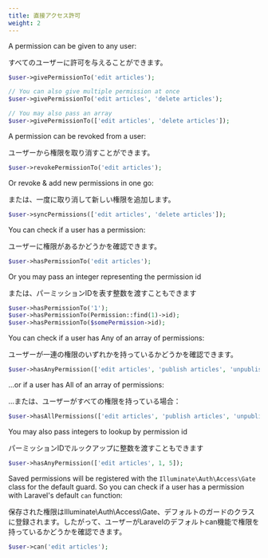 ```yaml
---
title: 直接アクセス許可
weight: 2
---
```


A permission can be given to any user:

すべてのユーザーに許可を与えることができます。

```php
$user->givePermissionTo('edit articles');

// You can also give multiple permission at once
$user->givePermissionTo('edit articles', 'delete articles');

// You may also pass an array
$user->givePermissionTo(['edit articles', 'delete articles']);
```

A permission can be revoked from a user:

ユーザーから権限を取り消すことができます。

```php
$user->revokePermissionTo('edit articles');
```

Or revoke & add new permissions in one go:

または、一度に取り消して新しい権限を追加します。

```php
$user->syncPermissions(['edit articles', 'delete articles']);
```

You can check if a user has a permission:

ユーザーに権限があるかどうかを確認できます。

```php
$user->hasPermissionTo('edit articles');
```

Or you may pass an integer representing the permission id

または、パーミッションIDを表す整数を渡すこともできます

```php
$user->hasPermissionTo('1');
$user->hasPermissionTo(Permission::find(1)->id);
$user->hasPermissionTo($somePermission->id);
```

You can check if a user has Any of an array of permissions:

ユーザーが一連の権限のいずれかを持っているかどうかを確認できます。

```php
$user->hasAnyPermission(['edit articles', 'publish articles', 'unpublish articles']);
```

...or if a user has All of an array of permissions:

...または、ユーザーがすべての権限を持っている場合：

```php
$user->hasAllPermissions(['edit articles', 'publish articles', 'unpublish articles']);
```

You may also pass integers to lookup by permission id

パーミッションIDでルックアップに整数を渡すこともできます

```php
$user->hasAnyPermission(['edit articles', 1, 5]);
```

Saved permissions will be registered with the `Illuminate\Auth\Access\Gate` class for the default guard. So you can
check if a user has a permission with Laravel's default `can` function:

保存された権限はIlluminate\Auth\Access\Gate、デフォルトのガードのクラスに登録されます。したがって、ユーザーがLaravelのデフォルトcan機能で権限を持っているかどうかを確認できます。

```php
$user->can('edit articles');
```
